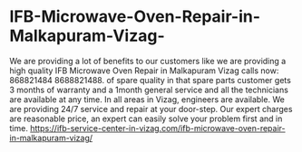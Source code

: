 # IFB-Microwave-Oven-Repair-in-Malkapuram-Vizag-
We are providing a lot of benefits to our customers like we are providing a high quality IFB Microwave Oven Repair in Malkapuram Vizag calls now: 868821484 8688821488. of spare quality in that spare parts customer gets 3 months of warranty and a 1month general service and all the technicians are available at any time. In all areas in Vizag, engineers are available. We are providing 24/7 service and repair at your door-step. Our expert charges are reasonable price, an expert can easily solve your problem first and in time. https://ifb-service-center-in-vizag.com/ifb-microwave-oven-repair-in-malkapuram-vizag/
